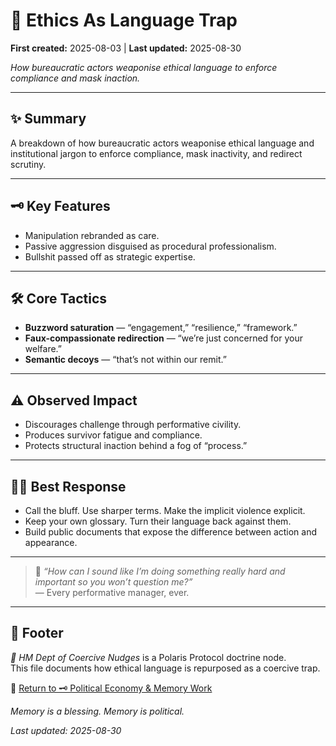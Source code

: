 # 📜 Ethics As Language Trap   

**First created:** 2025-08-03 | **Last updated:** 2025-08-30

*How bureaucratic actors weaponise ethical language to enforce compliance and mask inaction.* 

---

## ✨ Summary  

A breakdown of how bureaucratic actors weaponise ethical language and institutional jargon to enforce compliance, mask inactivity, and redirect scrutiny.  

---

## 🗝️ Key Features  
- Manipulation rebranded as care.  
- Passive aggression disguised as procedural professionalism.  
- Bullshit passed off as strategic expertise.  

---

## 🛠 Core Tactics  
- **Buzzword saturation** — “engagement,” “resilience,” “framework.”  
- **Faux-compassionate redirection** — “we’re just concerned for your welfare.”  
- **Semantic decoys** — “that’s not within our remit.”  

---

## ⚠️ Observed Impact  
- Discourages challenge through performative civility.  
- Produces survivor fatigue and compliance.  
- Protects structural inaction behind a fog of “process.”  

---

## 🐦‍🔥 Best Response  
- Call the bluff. Use sharper terms. Make the implicit violence explicit.  
- Keep your own glossary. Turn their language back against them.  
- Build public documents that expose the difference between action and appearance.  

---

> 💬 *“How can I sound like I’m doing something really hard and important so you won’t question me?”*  
> — Every performative manager, ever.  

---

## 🏮 Footer  

*🧠 HM Dept of Coercive Nudges* is a Polaris Protocol doctrine node.  
This file documents how ethical language is repurposed as a coercive trap.  

🏮 [Return to 🗝️ Political Economy & Memory Work](../README.md)

*Memory is a blessing. Memory is political.* 

_Last updated: 2025-08-30_  

